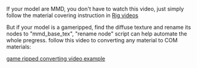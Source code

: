 If your model are MMD, you don't have to watch this video, just simply follow the material covering instruction in [Rig videos](https://github.com/Zoobot123/How-to-port-character-model-to-COM3D2/blob/main/5%20Rigging%20clothes.md)

But if your model is a gameripped, find the diffuse texture and rename its nodes to "mmd_base_tex", "rename node" script can help automate the whole pregress. follow this video to converting any material to COM materials:

[game ripped converting video example](https://mega.nz/file/XLJymZ4B#69ad9vEvMennznG2yrnU_GecXXy1Btgdh_vryyEWFno)
